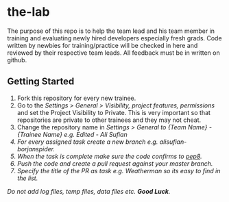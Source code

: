 the-lab
=======
The purpose of this repo is to help the team lead and his team member in training and evaluating newly hired developers especially fresh grads. Code written by newbies for training/practice will be checked in here and reviewed by their respective team leads. All feedback must be in written on github.

## Getting Started

1. Fork this repository for every new trainee.
2. Go to the <em>Settings > General > Visibility, project features, permissions</em> and set the Project Visibility to Private. This is very important so that repositories are private to other trainees and they may not cheat.
3. Change the repository name in <em>Settings > General<em> to <em>{Team Name} - {Trainee Name} e.g. Edited - Ali Sufian<em>
4. For every assigned task create a new branch e.g. alisufian-borjanspider.
5. When the task is complete make sure the code confirms to [pep8](https://www.python.org/dev/peps/pep-0008/).
6. Push the code and create a pull request against your *master* branch.
7. Specify the title of the PR as *task* e.g. *Weatherman* so its easy to find in the list.

Do not add log files, temp files, data files etc.
**Good Luck**.
